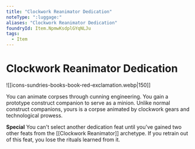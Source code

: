 ```yaml
---
title: "Clockwork Reanimator Dedication"
noteType: ":luggage:"
aliases: "Clockwork Reanimator Dedication"
foundryId: Item.NpmwKsdplGYqNLJu
tags:
  - Item
---
```


# Clockwork Reanimator Dedication
![[icons-sundries-books-book-red-exclamation.webp|150]]

You can animate corpses through cunning engineering. You gain a prototype construct companion to serve as a minion. Unlike normal construct companions, yours is a corpse animated by clockwork gears and technological prowess.

**Special** You can't select another dedication feat until you've gained two other feats from the [[Clockwork Reanimator]] archetype. If you retrain out of this feat, you lose the rituals learned from it.

